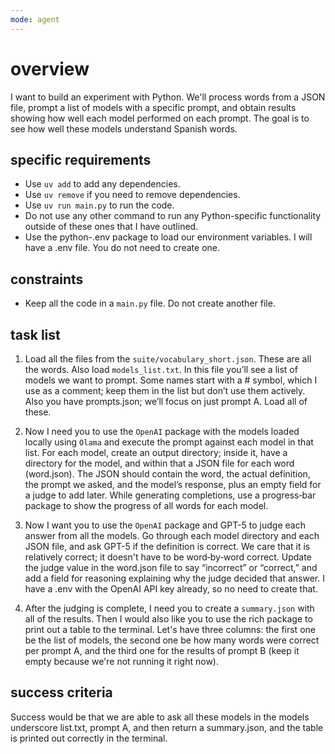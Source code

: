 ```yaml
---
mode: agent
---
```


# overview

I want to build an experiment with Python. We'll process words from a JSON file, prompt a list of models with a specific prompt, and obtain results showing how well each model performed on each prompt. The goal is to see how well these models understand Spanish words.

## specific requirements

- Use `uv add` to add any dependencies. 
- Use `uv remove` if you need to remove dependencies. 
- Use `uv run main.py` to run the code. 
- Do not use any other command to run any Python-specific functionality outside of these ones that I have outlined.
- Use the python-.env package to load our environment variables. I will have a .env file. You do not need to create one.

## constraints

- Keep all the code in a `main.py` file. Do not create another file.

## task list

1. Load all the files from the `suite/vocabulary_short.json`. These are all the words. Also load `models_list.txt`. In this file you’ll see a list of models we want to prompt. Some names start with a # symbol, which I use as a comment; keep them in the list but don’t use them actively. Also you have prompts.json; we’ll focus on just prompt A. Load all of these.

2. Now I need you to use the `OpenAI` package with the models loaded locally using `Olama` and execute the prompt against each model in that list. For each model, create an output directory; inside it, have a directory for the model, and within that a JSON file for each word (word.json). The JSON should contain the word, the actual definition, the prompt we asked, and the model’s response, plus an empty field for a judge to add later. While generating completions, use a progress‑bar package to show the progress of all words for each model.

3. Now I want you to use the `OpenAI` package and GPT-5 to judge each answer from all the models. Go through each model directory and each JSON file, and ask GPT-5 if the definition is correct. We care that it is relatively correct; it doesn't have to be word‑by‑word correct. Update the judge value in the word.json file to say “incorrect” or “correct,” and add a field for reasoning explaining why the judge decided that answer. I have a .env with the OpenAI API key already, so no need to create that.

4. After the judging is complete, I need you to create a `summary.json` with all of the results. Then I would also like you to use the rich package to print out a table to the terminal. Let's have three columns: the first one be the list of models, the second one be how many words were correct per prompt A, and the third one for the results of prompt B (keep it empty because we're not running it right now).


## success criteria

Success would be that we are able to ask all these models in the models underscore list.txt, prompt A, and then return a summary.json, and the table is printed out correctly in the terminal.